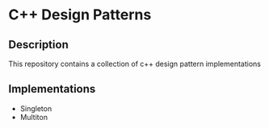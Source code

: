 # C++ Design Patterns
## Description
This repository contains a collection of c++ design pattern implementations
## Implementations

* Singleton
* Multiton